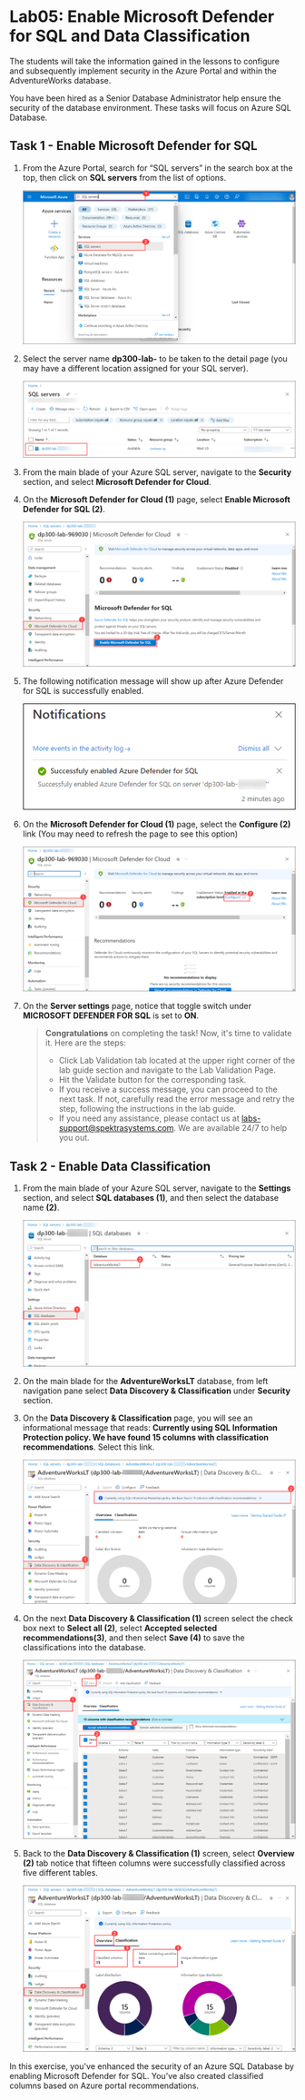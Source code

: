 # Lab05: Enable Microsoft Defender for SQL and Data Classification

The students will take the information gained in the lessons to configure and subsequently implement security in the Azure Portal and within the AdventureWorks database.

You have been hired as a Senior Database Administrator help ensure the security of the database environment. These tasks will focus on Azure SQL Database.

## Task 1 - Enable Microsoft Defender for SQL

1. From the Azure Portal, search for “SQL servers” in the search box at the top, then click on **SQL servers** from the list of options.

    ![Picture 1](../images/dp-300-lab5-1.png)

1. Select the server name **dp300-lab-<inject key="DeploymentID" enableCopy="false"/>** to be taken to the detail page (you may have a different location assigned for your SQL server).

    ![A screenshot of a social media post Description automatically generated](../images/dp-300-lab5-2.png)

1. From the main blade of your Azure SQL server, navigate to the **Security** section, and select **Microsoft Defender for Cloud**.

1. On the **Microsoft Defender for Cloud (1)** page, select **Enable Microsoft Defender for SQL (2)**.

    ![Screenshot of selecting the Microsoft Defender for Cloud option](../images/dp-300-lab5-3.png)   

1. The following notification message will show up after Azure Defender for SQL is successfully enabled.

    ![Screenshot of selecting the Configure option](../images/upd-dp-300-module-05-lab-02_1.png)

1. On the **Microsoft Defender for Cloud (1)** page, select the **Configure (2)** link (You may need to refresh the page to see this option)

    ![Screenshot of selecting the Configure option](../images/dp-300-lab5-4.png)

1. On the **Server settings** page, notice that toggle switch under **MICROSOFT DEFENDER FOR SQL** is set to **ON**.

    
    > **Congratulations** on completing the task! Now, it's time to validate it. Here are the steps:
    > - Click Lab Validation tab located at the upper right corner of the lab guide section and navigate to the Lab Validation Page.
    > - Hit the Validate button for the corresponding task.
    > - If you receive a success message, you can proceed to the next task. If not, carefully read the error message and retry the step, following the instructions in the lab guide.
    > - If you need any assistance, please contact us at labs-support@spektrasystems.com. We are available 24/7 to help you out.
  
## Task 2 - Enable Data Classification

1. From the main blade of your Azure SQL server, navigate to the **Settings** section, and select **SQL databases (1)**, and then select the database name **(2)**.

    ![Screenshot showing selecting the AdventureWOrksLT database](../images/dp-300-lab5-5.png)

1. On the main blade for the **AdventureWorksLT** database, from left navigation pane select **Data Discovery & Classification** under **Security** section.
  
1. On the **Data Discovery & Classification** page, you will see an informational message that reads: **Currently using SQL Information Protection policy. We have found 15 columns with classification recommendations**. Select this link.

      ![Screenshot showing the Classification Recommendations](../images/dp-300-lab5-6.png)
      
1. On the next **Data Discovery & Classification (1)** screen select the check box next to **Select all (2)**, select **Accepted selected recommendations(3)**, and then select **Save (4)** to save the classifications into the database.

    ![Screenshot showing the Accept selected recommendations](../images/dp-300-lab5-(7).png)
    
1. Back to the **Data Discovery & Classification (1)** screen, select **Overview (2)** tab notice that fifteen columns were successfully classified across five different tables.

    ![Screenshot showing the Accept selected recommendations](../images/dp-300-lab5-8.png)

In this exercise, you've enhanced the security of an Azure SQL Database by enabling Microsoft Defender for SQL. You've also created classified columns based on Azure portal recommendations.

